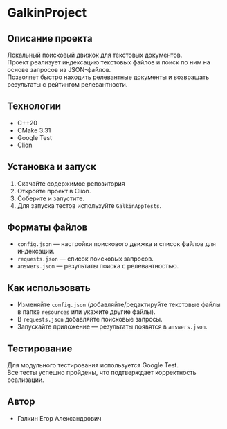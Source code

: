 # GalkinProject

## Описание проекта

Локальный поисковый движок для текстовых документов.  
Проект реализует индексацию текстовых файлов и поиск по ним на основе запросов из JSON-файлов.  
Позволяет быстро находить релевантные документы и возвращать результаты с рейтингом релевантности.

## Технологии

- C++20
- CMake 3.31
- Google Test
- Clion

## Установка и запуск

1. Скачайте содержимое репозитория
2. Откройте проект в Clion.
3. Соберите и запустите.
4. Для запуска тестов используйте `GalkinAppTests`.

## Форматы файлов

- `config.json` — настройки поискового движка и список файлов для индексации.  
- `requests.json` — список поисковых запросов.  
- `answers.json` — результаты поиска с релевантностью.

## Как использовать

- Изменяйте `config.json` (добавляйте/редактируйте текстовые файлы в папке `resources` или укажите другие файлы).  
- В `requests.json` добавляйте поисковые запросы.  
- Запускайте приложение — результаты появятся в `answers.json`.

## Тестирование

Для модульного тестирования используется Google Test.  
Все тесты успешно пройдены, что подтверждает корректность реализации.

## Автор
- Галкин Егор Александрович
